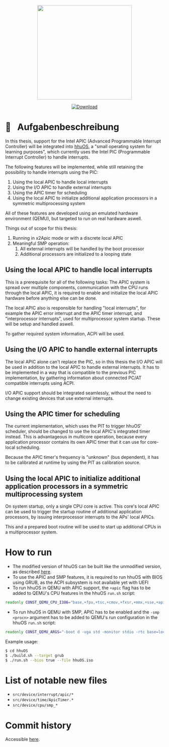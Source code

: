 <div align="center">
  <img src="https://coconucos.cs.hhu.de/lehre/bigdata/resources/img/hhu-logo.svg" width=300>

  [![Download](https://img.shields.io/static/v1?label=&message=pdf&color=EE3F24&style=for-the-badge&logo=adobe-acrobat-reader&logoColor=FFFFFF)](/../-/jobs/artifacts/master/file/thesis.pdf?job=latex)
</div>

# :notebook: &nbsp; Aufgabenbeschreibung

In this thesis, support for the Intel APIC (Advanced Programmable Interrupt Controller) will be integrated into [hhuOS](https://github.com/hhuOS/hhuOS/tree/experimental), a "small operating system for learning purposes", which currently uses the Intel PIC (Programmable Interrupt Controller) to handle interrupts.

The following features will be implemented, while still retaining the possibility to handle interrupts using the PIC:

1. Using the local APIC to handle local interrupts
2. Using the I/O APIC to handle external interrupts
3. Using the APIC timer for scheduling
4. Using the local APIC to initialize additional application processors in a symmetric multiprocessing system

All of these features are developed using an emulated hardware environment (QEMU), but targeted to run on real hardware aswell.

Things out of scope for this thesis:

1. Running in x2Apic mode or with a discrete local APIC
2. Meaningful SMP operation:
   1. All external interrupts will be handled by the boot processor
   2. Additional processors are initialized to a looping state

## Using the local APIC to handle local interrupts

This is a prerequisite for all of the following tasks: The APIC system is spread over multiple components, communication with the CPU runs through the local APIC, it is required to enable and initialize the local APIC hardware before anything else can be done.

The local APIC also is responsible for handling "local interrupts", for example the APIC error interrupt and the APIC timer interrupt, and "interprocessor interrupts", used for multiprocessor system startup.
These will be setup and handled aswell.

To gather required system information, ACPI will be used.

## Using the I/O APIC to handle external interrupts

The local APIC alone can't replace the PIC, so in this thesis the I/O APIC will be used in addition to the local APIC to handle external interrupts. It has to be implemented in a way that is compatible to the previous PIC implementation, by gathering information about connected PC/AT compatible interrupts using ACPI.

I/O APIC support should be integrated seamlessly, without the need to change existing devices that use external interrupts.

## Using the APIC timer for scheduling

The current implementation, which uses the PIT to trigger hhuOS' scheduler, should be changed to use the local APIC's integrated timer instead. This is advantageous in multicore operation, because every application processor contains its own APIC timer that it can use for core-local scheduling.

Because the APIC timer's frequency is "unknown" (bus dependent), it has to be calibrated at runtime by using the PIT as calibration source.

## Using the local APIC to initialize additional application processors in a symmetric multiprocessing system

On system startup, only a single CPU core is active. This core's local APIC can be used to trigger the startup routine of additional application processors, by issuing interprocessor interrupts to the APs' local APICs.

This and a prepared boot routine will be used to start up additional CPUs in a multiprocessor system.

# How to run

- The modified version of hhuOS can be built like the unmodified version, as described [here](https://github.com/hhuOS/hhuOS/tree/experimental#user-content-usage).
- To use the APIC and SMP features, it is required to run hhuOS with BIOS using GRUB, as the ACPI subsystem is not available yet with UEFI
- To run hhuOS in QEMU with APIC support, the `+apic` flag has to be added to QEMU's CPU features in the hhuOS `run.sh` script:
```sh
readonly CONST_QEMU_CPU_I386="base,+fpu,+tsc,+cmov,+fxsr,+mmx,+sse,+apic"
```
- To run hhuOS in QEMU with SMP, APIC has to be enabled and the `-smp <procn>` argument has to be added to QEMU's run configuration in the hhuOS `run.sh` script:
```sh
readonly CONST_QEMU_ARGS="-boot d -vga std -monitor stdio -rtc base=localtime -device isa-debug-exit -smp 2"
```

Example usage:

```sh
$ cd hhuOS
$ ./build.sh --target grub
$ ./run.sh --bios true --file hhuOS.iso
```

# List of notable new files

- `src/device/interrupt/apic/*`
- `src/device/time/ApicTimer.*`
- `src/device/cpu/smp_*`

# Commit history

Accessible [here](https://github.com/ChUrl/hhuOS).
